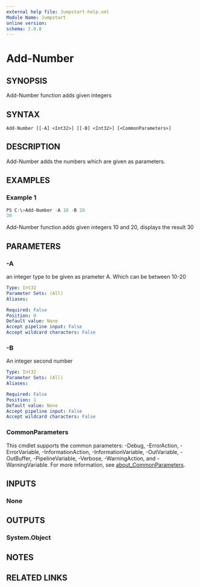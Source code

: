 ```yaml
---
external help file: Jumpstart-help.xml
Module Name: Jumpstart
online version:
schema: 2.0.0
---
```


# Add-Number

## SYNOPSIS
Add-Number function adds given integers

## SYNTAX

```
Add-Number [[-A] <Int32>] [[-B] <Int32>] [<CommonParameters>]
```

## DESCRIPTION
Add-Number adds the numbers which are given as parameters.

## EXAMPLES

### Example 1
```powershell
PS C:\>Add-Number -A 10 -B 20
30
```

Add-Number function adds given integers 10 and 20, displays the result 30

## PARAMETERS

### -A
an integer type to be given as prameter A. Which can be between 10-20

```yaml
Type: Int32
Parameter Sets: (All)
Aliases:

Required: False
Position: 0
Default value: None
Accept pipeline input: False
Accept wildcard characters: False
```

### -B
An integer second number

```yaml
Type: Int32
Parameter Sets: (All)
Aliases:

Required: False
Position: 1
Default value: None
Accept pipeline input: False
Accept wildcard characters: False
```

### CommonParameters
This cmdlet supports the common parameters: -Debug, -ErrorAction, -ErrorVariable, -InformationAction, -InformationVariable, -OutVariable, -OutBuffer, -PipelineVariable, -Verbose, -WarningAction, and -WarningVariable. For more information, see [about_CommonParameters](http://go.microsoft.com/fwlink/?LinkID=113216).

## INPUTS

### None

## OUTPUTS

### System.Object
## NOTES

## RELATED LINKS
